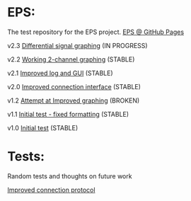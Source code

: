 # EPS:

The test repository for the EPS project. <a href="https://henrydore.github.io/EPS/">EPS @ GitHub Pages</a>

v2.3
<a href="eps2-3.html">Differential signal graphing</a> (IN PROGRESS)

v2.2
<a href="eps2-2.html">Working 2-channel graphing</a> (STABLE)

v2.1
<a href="eps2-1.html">Improved log and GUI</a> (STABLE)

v2.0
<a href="eps2-0.html">Improved connection interface</a> (STABLE)
  
v1.2
<a href="eps1-2.html">Attempt at Improved graphing</a> (BROKEN)

v1.1
<a href="eps1-1.html">Initial test - fixed formatting</a> (STABLE)

v1.0
<a href="eps1-0.html">Initial test</a> (STABLE)


# Tests:

Random tests and thoughts on future work

<a href="test1.html">Improved connection protocol</a>
